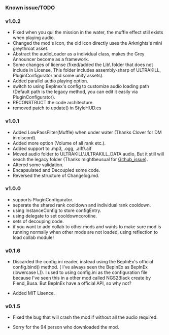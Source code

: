 ### Known issue/TODO

### v1.0.2
- Fixed when you qui the mission in the water, the muffle effect still exists when playing audio.
- Changed the mod's icon, the old icon directly uses the Arknights's mini greythroat asset.
- Abstract the audioLoader as a individual class, makes the Grey Announcer become as a framework.
- Some changes of license (fixed/added the Lib\ folder that does not include in License, This folder includes assembly-sharp of ULTRAKILL, PluginConfigurator and some unity assets).
- Added parallel audio playing option.
- switch to using BepInex's config to customize audio loading path (Default path is the legacy method, you can edit it easily via PluginConfigurator).
- RECONSTRUCT the code architecture.
- removed patch to update() in StyleHUD.cs

### v1.0.1
- Added LowPassFilter(Muffle) when under water (Thanks Clover for DM in discord).
- Added more option (Volume of all rank etc.).
- Added support to .mp3, .ogg, .aiff/.aif
- Moved audio folder to ULTRAKILL\ULTRAKILL_DATA audio, But it still will seach the legacy folder (Thanks mightbeusual for [Github_issue](https://github.com/greycsont/GreyAnnouncer/issues/1)).
- Altered some validation.
- Encapsulated and Decoupled some code.
- Reversed the structure of Changelog.md.

### v1.0.0
- supports PluginConfigurator.
- seperate the shared rank cooldown and individual rank cooldown.
- using InstanceConfig to store configEntry.
- using delegate to set cooldowncorotine.
- sets of decouping code.
- if you want to add collab to other mods and wants to make sure mod is running normally when other mods are not loaded, using reflection to load collab module!

### v0.1.6
- Discarded the config.ini reader, instead using the BepInEx's official config.bind() method. ( I've always seen the BepInEx as BeplnEx (lowercase L)). I used to using config.ini as the configuration file because I've seen this in a other mod called NGS2Black create by Fiend_Busa. But BepInEx have a official API, so why not?

- Added MIT Lisence.

### v0.1.5
- Fixed the bug that will crash the mod if without all the audio required.

- Sorry for the 94 person who downloaded the mod.






